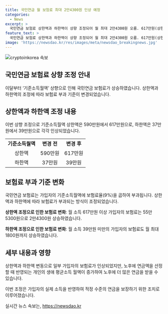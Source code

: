 ```yaml
---
title: 국민연금 월 보험료 최대 2만4300원 인상 예정
categories:
  - News
excerpt: >
  국민연금 보험료 상한액과 하한액이 상향 조정되어 월 최대 2만4300원 오름. 617만원(상한액), 39만원(하한액)으로 인상돼 월 소득 617만원 이상자는 2만4300원, 39만원 이하자는 1800원 추가 지불. 연금액은 가입자 평균소득으로 조정되어 노후에는 더 많은 연금을 받을 수 있게 됨. 상한액은 2010년부터 A값 연동 조정으로 적정 수준의 연금 보장을 위해 조정.
feature_text: >
  국민연금 보험료 상한액과 하한액이 상향 조정되어 월 최대 2만4300원 오름. 617만원(상한액), 39만원(하한액)으로 인상돼 월 소득 617만원 이상자는 2만4300원, 39만원 이하자는 1800원 추가 지불. 연금액은 가입자 평균소득으로 조정되어 노후에는 더 많은 연금을 받을 수 있게 됨. 상한액은 2010년부터 A값 연동 조정으로 적정 수준의 연금 보장을 위해 조정.
image: 'https://newsdao.kr/res/images/meta/newsdao_breakingnews.jpg'
---
```


<p><img src="https://newsdao.kr/res/images/meta/newsdao_breakingnews.jpg" alt="cryptoinkorea 속보" /></p>

<h2 data-ke-size="size26">국민연금 보험료 상향 조정 안내</h2>

<p data-ke-size="size16">이달부터 ‘기준소득월액’ 상향으로 인해 국민연금 보험료가 상승하였습니다. 상한액과 하한액의 조정에 따라 보험료 부과 기준이 변경되었습니다.</p>

<h2 data-ke-size="size24">상한액과 하한액 조정 내용</h2>

<p data-ke-size="size16">이번 상향 조정으로 기준소득월액 상한액은 590만원에서 617만원으로, 하한액은 37만원에서 39만원으로 각각 인상되었습니다.</p>

<table>
    <tr>
        <td style="text-align: center; height: 17px;"><b>기준소득월액</b></td>
        <td style="text-align: center; height: 17px;"><b>변경 전</b></td>
        <td style="text-align: center; height: 17px;"><b>변경 후</b></td>
    </tr>
    <tr>
        <td style="text-align: center; height: 17px;">상한액</td>
        <td style="text-align: center; height: 17px;">590만원</td>
        <td style="text-align: center; height: 17px;">617만원</td>
    </tr>
    <tr>
        <td style="text-align: center; height: 17px;">하한액</td>
        <td style="text-align: center; height: 17px;">37만원</td>
        <td style="text-align: center; height: 17px;">39만원</td>
    </tr>
</table>

<h2 data-ke-size="size24">보험료 부과 기준 변화</h2>

<p data-ke-size="size16">국민연금 보험료는 가입자의 기준소득월액에 보험료율(9%)을 곱하여 부과됩니다. 상한액과 하한액에 따라 보험료가 부과되는 방식이 조정되었습니다.</p>

<p data-ke-size="size16"><b>상한액 조정으로 인한 보험료 변화</b>: 월 소득 617만원 이상 가입자의 보험료는 55만5300원으로 2만4300원 상승하였습니다.</p>

<p data-ke-size="size16"><b>하한액 조정으로 인한 보험료 변화</b>: 월 소득 39만원 미만의 가입자의 보험료도 월 최대 1800원까지 상승하였습니다.</p>

<h2 data-ke-size="size24">세부 내용과 영향</h2>

<p data-ke-size="size16">상한액과 하한액 변동으로 일부 가입자의 보험료가 인상되었지만, 노후에 연금액을 산정할 때 반영되는 개인의 생애 평균소득 월액이 증가하여 노후에 더 많은 연금을 받을 수 있습니다.</p>

<p data-ke-size="size16">이번 조정은 가입자의 실제 소득을 반영하여 적정 수준의 연금을 보장하기 위한 조치로 이루어졌습니다.</p>
실시간 뉴스 속보는, <a href="https://newsdao.kr" rel="dofollow">https://newsdao.kr</a>


